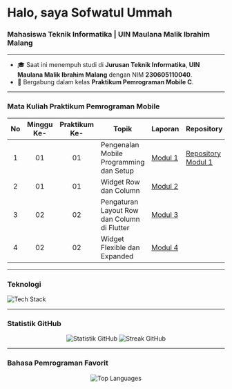 <h1 align="left">Halo, saya Sofwatul Ummah </h1>
<h3 align="left">Mahasiswa Teknik Informatika | UIN Maulana Malik Ibrahim Malang</h3>

---

- 🎓 Saat ini menempuh studi di **Jurusan Teknik Informatika**, **UIN Maulana Malik Ibrahim Malang** dengan NIM **230605110040**.
- 🚀 Bergabung dalam kelas **Praktikum Pemrograman Mobile C**.

---
### Mata Kuliah Praktikum Pemrograman Mobile
| No | Minggu Ke- | Praktikum Ke- | Topik                                       | Laporan                                                                                                                         | Repository |
|:--:|:----------:|:-------------:|---------------------------------------------|--------------------------------------------------------------------------------------------------------------------------------|------------|
| 1  | 01         | 01            | Pengenalan Mobile Programming dan Setup     | [Modul 1](https://docs.google.com/document/d/13kxRRzh02LXXdD4EHpuPy63z7PcS1HGUGi_tVSdcuek/edit?usp=sharing)                    |[Repository Modul 1](https://github.com/Sofwatulu/PrakPemrogramanMobile-Modul01.git)|
| 2  | 01         | 01            | Widget Row dan Column                       | [Modul 2](https://docs.google.com/document/d/1lTSqgAMhp31znaxX5Rzlf12pUPfcNVQ6bnsPZtenRsY/edit?usp=sharing)                    |            |
| 3  | 02         | 02            | Pengaturan Layout Row dan Column di Flutter | [Modul 3](https://docs.google.com/document/d/1UwcxHY5cEi-XK88Ayz78gBP0LVHfdGdXth2Q19Ytabg/edit?usp=sharing)                    |            |
| 4  | 02         | 02            | Widget Flexible dan Expanded                | [Modul 4](https://docs.google.com/document/d/1lTSqgAMhp31znaxX5Rzlf12pUPfcNVQ6bnsPZtenRsY/edit?usp=sharing)                    |            |

---
### Teknologi
<p align="left">
  <img src="https://skillicons.dev/icons?i=py,django,js,nodejs,express,ts,postgres,prisma,redis" alt="Tech Stack" />
</p>

---

### Statistik GitHub
<p align="center">
  <img src="https://github-readme-stats.vercel.app/api?username=Sofwatulu&show_icons=true&theme=tokyonight&hide_rank=true" alt="Statistik GitHub" />
  <img src="https://github-readme-streak-stats.herokuapp.com/?user=Sofwatulu&theme=tokyonight" alt="Streak GitHub" />
</p>

---

### Bahasa Pemrograman Favorit
<p align="center">
  <img src="https://github-readme-stats.vercel.app/api/top-langs/?username=Sofwatulu&layout=compact&theme=tokyonight" alt="Top Languages" />
</p>
